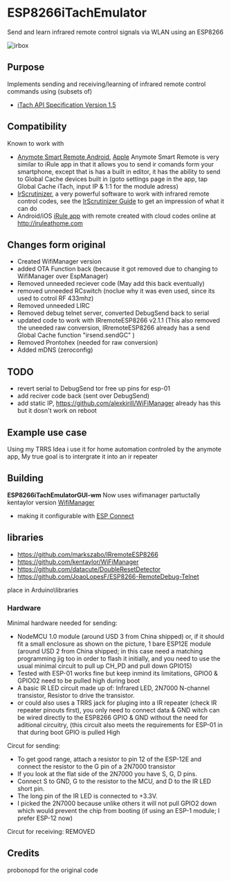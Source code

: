 # ESP8266iTachEmulator

Send and learn infrared remote control signals via WLAN using an ESP8266

![irbox](https://cloud.githubusercontent.com/assets/2480569/17837757/ea087514-67bb-11e6-9638-3812f706d5da.JPG)

## Purpose

Implements sending and receiving/learning of infrared remote control commands using (subsets of)
* [iTach API Specification Version 1.5](http://www.globalcache.com/files/docs/API-iTach.pdf)

## Compatibility

Known to work with
* [Anymote Smart Remote](http://anymote.io),[Android](https://play.google.com/store/apps/details?id=com.remotefairy4), [Apple](https://itunes.apple.com/app/anymote-smart-remote/id881829455?mt=8) Anymote Smart Remote is very similar to iRule app in that it allows you to send ir comands form your smartphone, except that is has a built in editor, it has the ability to send to Global Cache devices built in (goto settings page in the app, tap Global Cache iTach, input IP & 1:1 for the module adress)
* [IrScrutinizer](https://github.com/bengtmartensson/harctoolboxbundle/releases), a very powerful software to work with infrared remote control codes, see the [IrScrutinizer Guide](http://www.hifi-remote.com/wiki/index.php?title=IrScrutinizer_Guide) to get an impression of what it can do
* Android/iOS [iRule app](http://iruleathome.com) with remote created with cloud codes online at http://iruleathome.com

## Changes form original
 * Created WifiManager version
 * added OTA Function back (because it got removed due to changing to WifiManager over EspManager)
 * Removed unneeded reciever code (May add this back eventually)
 * removed unneeded RCswitch (noclue why it was even used, since its used to cotrol RF 433mhz)
 * Removed unneeded LIRC
 * Removed debug telnet server, converted DebugSend back to serial
 * updated code to work with IRremoteESP8266 v2.1.1 
 (This also removed the uneeded raw conversion, IRremoteESP8266 already has a send Global Cache function "irsend.sendGC" )
 * Removed Prontohex (needed for raw conversion)
 * Added mDNS (zeroconfig)
  
## TODO
* revert serial to DebugSend tor free up pins for esp-01
* add reciver code back (sent over DebugSend)
* add static IP, https://github.com/alexkirill/WiFiManager already has this but it dosn't work on reboot

## Example use case

Using my TRRS Idea i use it for home automation controled by the anymote app, My true goal is to intergrate it into an ir repeater


## Building
**ESP8266iTachEmulatorGUI-wm** Now uses wifimanager partuctally kentaylor version [WifiManager](https://github.com/kentaylor/WiFiManager) 

* making it configurable with [ESP Connect](https://play.google.com/store/apps/details?id=au.com.umranium.espconnect&hl=en)


## libraries

* https://github.com/markszabo/IRremoteESP8266
* https://github.com/kentaylor/WiFiManager
* https://github.com/datacute/DoubleResetDetector
* https://github.com/JoaoLopesF/ESP8266-RemoteDebug-Telnet

place in Arduino\libraries

### Hardware

Minimal hardware needed for sending:

* NodeMCU 1.0 module (around USD 3 from China shipped) or, if it should fit a small enclosure as shown on the picture, 1 bare ESP12E module (around USD 2 from China shipped; in this case need a matching programming jig too in order to flash it initially, and you need to use the usual minimal circuit to pull up CH_PD and pull down GPIO15)
* Tested with ESP-01 works fine but keep inmind its limitations, GPIO0 & GPIO02 need to be pulled high during boot
* A basic IR LED circuit made up of: Infrared LED, 2N7000 N-channel transistor, Resistor to drive the transistor. 
* or could also uses a TRRS jack for pluging into a IR repeater (check IR repeater pinouts first), you only need to connect data & GND witch can be wired directly to the ESP8266 GPIO & GND without the need for aditional circuitry, (this circuit also meets the requirements for ESP-01 in that during boot GPIO is pulled High

Circut for sending:

* To get good range, attach a resistor to pin 12 of the ESP-12E and connect the resistor to the G pin of a 2N7000 transistor
* If you look at the flat side of the 2N7000 you have S, G, D pins.
* Connect S to GND, G to the resistor to the MCU, and D to the IR LED short pin.
* The long pin of the IR LED is connected to +3.3V.
* I picked the 2N7000 because unlike others it will not pull GPIO2 down which would prevent the chip from booting (if using an ESP-1 module; I prefer ESP-12 now)

Circut for receiving:
REMOVED

## Credits
 probonopd for the original code
